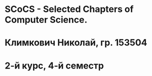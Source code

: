 # SCoCS - Selected Chapters of Computer Science.
# Климкович Николай, гр. 153504
# 2-й курс, 4-й семестр
